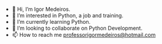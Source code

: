 - 👋 Hi, I’m Igor Medeiros.
- 👀 I’m interested in Python, a job and training.
- 🌱 I’m currently learning Python.
- 💞️ I’m looking to collaborate on Python Development.
- 📫 How to reach me professorigormedeiros@hotmail.com

<!---
igormedeiros27/igormedeiros27 is a ✨ special ✨ repository because its `README.md` (this file) appears on your GitHub profile.
You can click the Preview link to take a look at your changes.
--->
